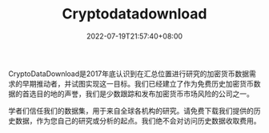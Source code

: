 ﻿---
weight: 
title: "Cryptodatadownload"
description: "该网站有大量的加密货币和数字资产数据集，所有数据免费，数据文件均为CSV格式"
date: 2022-07-19T21:57:40+08:00
lastmod: 2022-07-19T16:45:40+08:00
draft: false
authors: ["june"]
featuredImage: "cryptodatadownload.png"
link: "https://www.cryptodatadownload.com/about/"
tags: ["数据收集","Cryptodatadownload"]
categories: ["navigation"]
navigation: ["数据收集"]
lightgallery: true
toc: true
pinned: false
recommend: false
recommend1: false
---
CryptoDataDownload是2017年底认识到在汇总位置进行研究的加密货币数据需求的早期推动者，并试图实现这一目标。我们已经建立了作为免费历史加密货币数据的首选目的地的声誉，我们是少数跟踪和发布加密货币市场风险的公司之一。

学者们信任我们的数据集，用于来自全球各机构的研究。请免费下载我们提供的历史数据，作为您自己的研究或分析的起点。我们绝不会对访问历史数据收取费用。